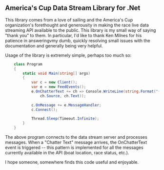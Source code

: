 ## America's Cup Data Stream Library for .Net

This library comes from a love of sailing and the America's Cup organization's forethought and 
generousity in making the race live data streaming API available to the public.  This library is 
my small way of saying "thank you" to them.  In particular, I'd like to thank Ken Milnes for his 
patience in answeringvmy dumb, quickly resolving small issues with the documentation and generally 
being very helpful.

Usage of the library is extremely simple, perhaps too much so:

``` csharp
    class Program
    {
    	static void Main(string[] args)
    	{
    	    var c = new Client();
    	    var e = new FeedEvents();
    	    e.OnChatterText += ch => Console.WriteLine(string.Format("{0}: {1}", 
    	    	ch.Source, ch.Text));
    	    	
    	    c.OnMessage += e.MessageHandler;
    	    c.Connect();
    	    
    	    Thread.Sleep(Timeout.Infinite);
    	}
    }
```

The above program connects to the data stream server and processes messages.  When a "Chatter Text" 
message arrives, the OnChatterText event is triggered -- this pattern is implemented for all the 
messages currently available in the API (boat location, race status, etc.).  

I hope someone, somewhere finds this code useful and enjoyable.
